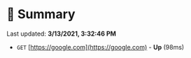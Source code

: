 # 📖 Summary
Last updated: **3/13/2021, 3:32:46 PM**

- `GET` [https://google.com](https://google.com) - **Up** (98ms)
